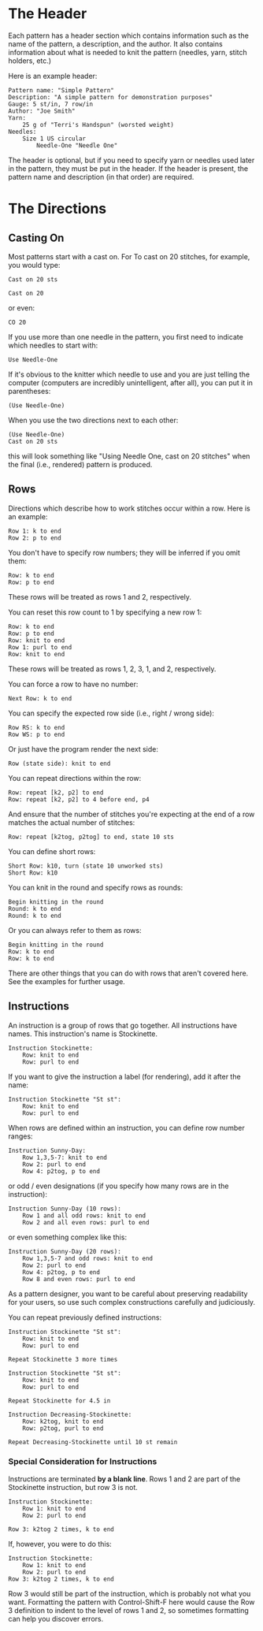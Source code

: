 

# The Header #
Each pattern has a header section which contains information such as the name of the pattern, a description, and the author. It also contains information about what is needed to knit the pattern (needles, yarn, stitch holders, etc.)

Here is an example header:
```
Pattern name: "Simple Pattern"
Description: "A simple pattern for demonstration purposes"
Gauge: 5 st/in, 7 row/in
Author: "Joe Smith"
Yarn:
	25 g of "Terri's Handspun" (worsted weight)
Needles:
	Size 1 US circular
		Needle-One "Needle One"

```

The header is optional, but if you need to specify yarn or needles used later in the pattern, they must be put in the header. If the header is present, the pattern name and description (in that order) are required.

# The Directions #
## Casting On ##
Most patterns start with a cast on. For To cast on 20 stitches, for example, you would type:
```
Cast on 20 sts
```
```
Cast on 20
```
or even:
```
CO 20
```
If you use more than one needle in the pattern, you first need to indicate which needles to start with:
```
Use Needle-One
```
If it's obvious to the knitter which needle to use and you are just telling the computer (computers are incredibly unintelligent, after all), you can put it in parentheses:
```
(Use Needle-One)
```
When you use the two directions next to each other:
```
(Use Needle-One)
Cast on 20 sts
```
this will look something like "Using Needle One, cast on 20 stitches" when the final (i.e., rendered) pattern is produced.

## Rows ##
Directions which describe how to work stitches occur within a row. Here is an example:
```
Row 1: k to end
Row 2: p to end
```

You don't have to specify row numbers; they will be inferred if you omit them:
```
Row: k to end
Row: p to end
```
These rows will be treated as rows 1 and 2, respectively.

You can reset this row count to 1 by specifying a new row 1:
```
Row: k to end
Row: p to end
Row: knit to end
Row 1: purl to end
Row: knit to end
```
These rows will be treated as rows 1, 2, 3, 1, and 2, respectively.

You can force a row to have no number:
```
Next Row: k to end
```

You can specify the expected row side (i.e., right / wrong side):
```
Row RS: k to end
Row WS: p to end
```
Or just have the program render the next side:
```
Row (state side): knit to end
```

You can repeat directions within the row:
```
Row: repeat [k2, p2] to end
Row: repeat [k2, p2] to 4 before end, p4
```
And ensure that the number of stitches you're expecting at the end of a row matches the actual number of stitches:
```
Row: repeat [k2tog, p2tog] to end, state 10 sts
```

You can define short rows:
```
Short Row: k10, turn (state 10 unworked sts)
Short Row: k10
```

You can knit in the round and specify rows as rounds:
```
Begin knitting in the round
Round: k to end
Round: k to end
```
Or you can always refer to them as rows:
```
Begin knitting in the round
Row: k to end
Row: k to end
```

There are other things that you can do with rows that aren't covered here. See the examples for further usage.

## Instructions ##
An instruction is a group of rows that go together. All instructions have names. This instruction's name is Stockinette.
```
Instruction Stockinette:
	Row: knit to end
	Row: purl to end
```
If you want to give the instruction a label (for rendering), add it after the name:
```
Instruction Stockinette "St st":
	Row: knit to end
	Row: purl to end
```


When rows are defined within an instruction, you can define row number ranges:
```
Instruction Sunny-Day:
	Row 1,3,5-7: knit to end
	Row 2: purl to end
	Row 4: p2tog, p to end
```
or odd / even designations (if you specify how many rows are in the instruction):
```
Instruction Sunny-Day (10 rows):
	Row 1 and all odd rows: knit to end
	Row 2 and all even rows: purl to end
```
or even something complex like this:
```
Instruction Sunny-Day (20 rows):
	Row 1,3,5-7 and odd rows: knit to end
	Row 2: purl to end
	Row 4: p2tog, p to end
	Row 8 and even rows: purl to end
```
As a pattern designer, you want to be careful about preserving readability for your users, so use such complex constructions carefully and judiciously.

You can repeat previously defined instructions:
```
Instruction Stockinette "St st":
	Row: knit to end
	Row: purl to end

Repeat Stockinette 3 more times
```
```
Instruction Stockinette "St st":
	Row: knit to end
	Row: purl to end

Repeat Stockinette for 4.5 in
```
```
Instruction Decreasing-Stockinette:
	Row: k2tog, knit to end
	Row: p2tog, purl to end

Repeat Decreasing-Stockinette until 10 st remain
```

### Special Consideration for Instructions ###
Instructions are terminated **by a blank line**. Rows 1 and 2 are part of the Stockinette instruction, but row 3 is not.
```
Instruction Stockinette:
	Row 1: knit to end
	Row 2: purl to end

Row 3: k2tog 2 times, k to end
```
If, however, you were to do this:
```
Instruction Stockinette:
	Row 1: knit to end
	Row 2: purl to end
Row 3: k2tog 2 times, k to end
```
Row 3 would still be part of the instruction, which is probably not what you want. Formatting the pattern with Control-Shift-F here would cause the Row 3 definition to indent to the level of rows 1 and 2, so sometimes formatting can help you discover errors.